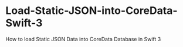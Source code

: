 # Load-Static-JSON-into-CoreData-Swift-3
How to load Static JSON Data into CoreData Database in Swift 3
